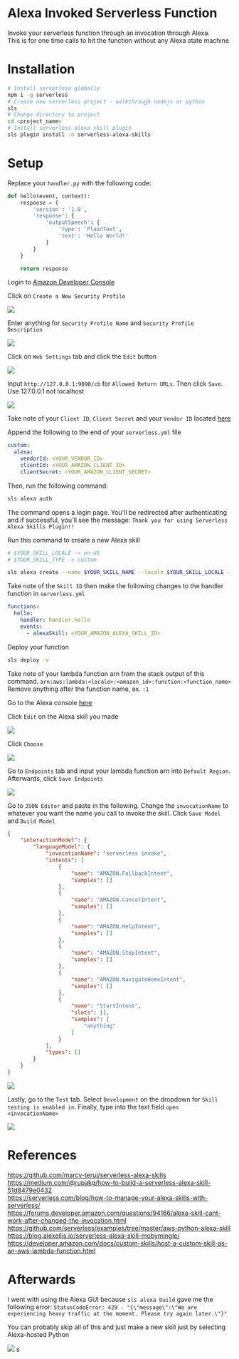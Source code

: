 # Alexa Invoked Serverless Function

Invoke your serverless function through an invocation through Alexa.  
This is for one time calls to hit the function without any Alexa state machine

# Installation

```bash
# Install serverless globally
npm i -g serverless
# Create new serverless project - walkthrough nodejs or python
sls
# Change directory to project
cd <project_name>
# Install serverless alexa skill plugin
sls plugin install -n serverless-alexa-skills
```

# Setup

Replace your `handler.py` with the following code:

```python
def hello(event, context):
    response = {
        'version': '1.0',
        'response': {
            'outputSpeech': {
                'type': 'PlainText',
                'text': 'Hello World!'
            }
        }
    }

    return response

```

Login to [Amazon Developer Console](https://developer.amazon.com/settings/console/securityprofile/overview.html)


Click on `Create a New Security Profile`

![](./images/first.png)

Enter anything for `Security Profile Name` and `Security Profile Description`

![](./images/second.png)

Click on `Web Settings` tab and click the `Edit` button

![](./images/third.png)

Input `http://127.0.0.1:9090/cb` for `Allowed Return URLs`. Then click `Save`. Use 127.0.0.1 not localhost

![](./images/fourth.png)

Take note of your `Client ID`, `Client Secret` and your `Vendor ID` located [here](https://developer.amazon.com/settings/console/mycid)

Append the following to the end of your `serverless.yml` file  

```yml
custom:
  alexa:
    vendorId: <YOUR_VENDOR_ID>
    clientId: <YOUR_AMAZON_CLIENT_ID>
    clientSecret: <YOUR_AMAZON_CLIENT_SECRET>
```

Then, run the following command:

```bash
sls alexa auth
```

The command opens a login page. You'll be redirected after authenticating and if successful, you'll see the message: `Thank you for using Serverless Alexa Skills Plugin!!`

Run this command to create a new Alexa skill
```bash
# $YOUR_SKILL_LOCALE -> en-US
# $YOUR_SKILL_TYPE -> custom

sls alexa create --name $YOUR_SKILL_NAME --locale $YOUR_SKILL_LOCALE --type $YOUR_SKILL_TYPE
```

Take note of the `Skill ID` then make the following changes to the handler function in `serverless.yml`

```yml
functions:
  hello:
    handler: handler.hello
    events:
      - alexaSkill: <YOUR_AMAZON_ALEXA_SKILL_ID>
```

Deploy your function

```bash
sls deploy -v
```

Take note of your lambda function arn from the stack output of this command.
`arn:aws:lambda:<locale>:<amazon_id>:function:<function_name>`
Remove anything after the function name, ex. `:1`

Go to the Alexa console [here](https://developer.amazon.com/alexa/console/ask)

Click `Edit` on the Alexa skill you made 

![](./images/fifth.png)

Click `Choose`

![](./images/sixth.png)

Go to `Endpoints` tab and input your lambda function arn into `Default Region`. Afterwards, click `Save Endpoints`

![](./images/seventh.png)

Go to `JSON Editor` and paste in the following. Change the `invocationName` to whatever you want the name you call to invoke the skill. Click `Save Model` and `Build Model`

```json
{
    "interactionModel": {
        "languageModel": {
            "invocationName": "serverless invoke",
            "intents": [
                {
                    "name": "AMAZON.FallbackIntent",
                    "samples": []
                },
                {
                    "name": "AMAZON.CancelIntent",
                    "samples": []
                },
                {
                    "name": "AMAZON.HelpIntent",
                    "samples": []
                },
                {
                    "name": "AMAZON.StopIntent",
                    "samples": []
                },
                {
                    "name": "AMAZON.NavigateHomeIntent",
                    "samples": []
                },
                {
                    "name": "StartIntent",
                    "slots": [],
                    "samples": [
                        "anything"
                    ]
                }
            ],
            "types": []
        }
    }
}
```

![](./images/eighth.png)

Lastly, go to the `Test` tab. Select `Development` on the dropdown for `Skill testing is enabled in`. Finally, type into the text field `open <invocationName>`

![](./images/ninth.png)

# References

https://github.com/marcy-terui/serverless-alexa-skills  
https://medium.com/@rupakg/how-to-build-a-serverless-alexa-skill-51d8479e0432  
https://serverless.com/blog/how-to-manage-your-alexa-skills-with-serverless/  
https://forums.developer.amazon.com/questions/94166/alexa-skill-cant-work-after-changed-the-invocation.html  
https://github.com/serverless/examples/tree/master/aws-python-alexa-skill
https://blog.alexellis.io/serverless-alexa-skill-mobymingle/
https://developer.amazon.com/docs/custom-skills/host-a-custom-skill-as-an-aws-lambda-function.html

# Afterwards

I went with using the Alexa GUI because `sls alexa build` gave me the following error: `StatusCodeError: 429 - "{\"message\":\"We are experiencing heavy traffic at the moment. Please try again later.\"}"`

You can probably skip all of this and just make a new skill just by selecting Alexa-hosted Python

![](./images/tenth.png)
s